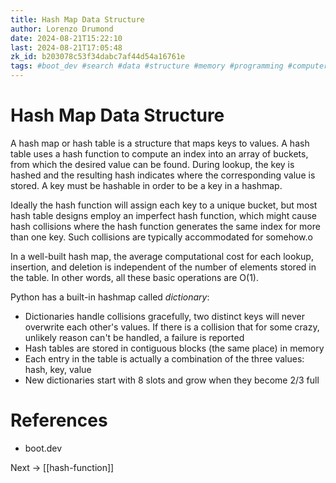 ```yaml
---
title: Hash Map Data Structure
author: Lorenzo Drumond
date: 2024-08-21T15:22:10
last: 2024-08-21T17:05:48
zk_id: b203078c53f34dabc7af44d54a16761e
tags: #boot_dev #search #data #structure #memory #programming #computer_science
---
```



# Hash Map Data Structure

A hash map or hash table is a structure that maps keys to values. A hash table uses a hash function to compute an index into an array of buckets, from which the desired value can be found. During lookup, the key is hashed and the resulting hash indicates where the corresponding value is stored. A key must be hashable in order to be a key in a hashmap.

Ideally the hash function will assign each key to a unique bucket, but most hash table designs employ an imperfect hash function, which might cause hash collisions where the hash function generates the same index for more than one key. Such collisions are typically accommodated for somehow.o

In a well-built hash map, the average computational cost for each lookup, insertion, and deletion is independent of the number of elements stored in the table. In other words, all these basic operations are O(1).

Python has a built-in hashmap called _dictionary_:

- Dictionaries handle collisions gracefully, two distinct keys will never overwrite each other's values. If there is a collision that for some crazy, unlikely reason can't be handled, a failure is reported
- Hash tables are stored in contiguous blocks (the same place) in memory
- Each entry in the table is actually a combination of the three values: hash, key, value
- New dictionaries start with 8 slots and grow when they become 2/3 full

# References

- boot.dev

Next -> [[hash-function]]
